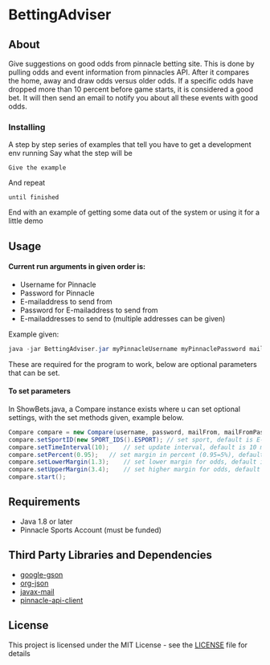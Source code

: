 # BettingAdviser

## About
Give suggestions on good odds from pinnacle betting site. This is done by pulling odds and event information from pinnacles API. After it compares the home, away and draw odds versus older odds. If a specific odds have dropped more than 10 percent before game starts, it is considered a good bet. It will then send an email to notify you about all these events with good odds.

### Installing
A step by step series of examples that tell you have to get a development env running
Say what the step will be
```
Give the example
```
And repeat
```
until finished
```
End with an example of getting some data out of the system or using it for a little demo

## Usage
#### Current run arguments in given order is:
- Username for Pinnacle
- Password for Pinnacle
- E-mailaddress to send from
- Password for E-mailaddress to send from
- E-mailaddresses to send to (multiple addresses can be given)

Example given:
```java
java -jar BettingAdviser.jar myPinnacleUsername myPinnaclePassword mailAddressIWantToSendNotificationsFrom mailAddressIWantToSendNotificationsFromPassword mailAddressIWantToSendNotificationsToNr1 mailAddressIWantToSendNotificationsToNrX..
```
These are required for the program to work, below are optional parameters that can be set.

#### To set parameters
In ShowBets.java, a Compare instance exists where  u can set optional settings, with the set methods given, example below.
```java
Compare compare = new Compare(username, password, mailFrom, mailFromPassw, mailTo);
compare.setSportID(new SPORT_IDS().ESPORT);	// set sport, default is E-sports
compare.setTimeInterval(10);	// set update interval, default is 10 minutes 
compare.setPercent(0.95);	// set margin in percent (0.95=5%), default is (0.9=10%) 
compare.setLowerMargin(1.3);	// set lower margin for odds, default is 1.2
compare.setUpperMargin(3.4);	// set higher margin for odds, default is 3.5
compare.start();
```

## Requirements
- Java 1.8 or later
- Pinnacle Sports Account (must be funded)

## Third Party Libraries and Dependencies
- [google-gson](https://mvnrepository.com/artifact/com.google.code.gson/gson)
- [org-json](https://mvnrepository.com/artifact/org.json/json/20180130)
- [javax-mail](https://mvnrepository.com/artifact/javax.mail/mail)
- [pinnacle-api-client](https://github.com/gentoku/pinnacle-api-client)

## License
This project is licensed under the MIT License - see the [LICENSE](LICENSE) file for details